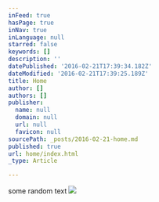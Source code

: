 ```yaml
---
inFeed: true
hasPage: true
inNav: true
inLanguage: null
starred: false
keywords: []
description: ''
datePublished: '2016-02-21T17:39:34.182Z'
dateModified: '2016-02-21T17:39:25.189Z'
title: Home
author: []
authors: []
publisher:
  name: null
  domain: null
  url: null
  favicon: null
sourcePath: _posts/2016-02-21-home.md
published: true
url: home/index.html
_type: Article

---
```

some random text
![](https://the-grid-user-content.s3-us-west-2.amazonaws.com/cdae9214-ad39-4a65-9ac5-418091a80ceb.jpg)